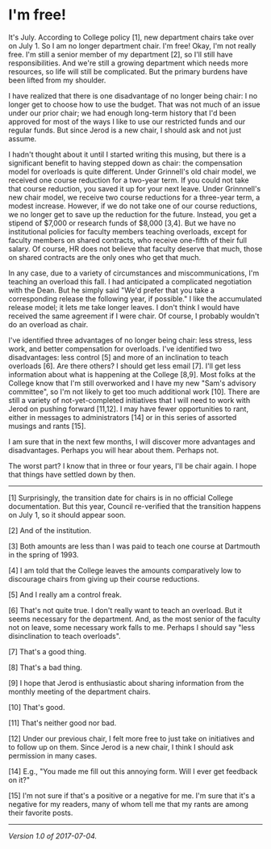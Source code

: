 I'm free!
=========

It's July.  According to College policy [1], new department chairs take
over on July 1.  So I am no longer department chair.  I'm free!  Okay,
I'm not really free.  I'm still a senior member of my department [2],
so I'll still have responsibilities.  And we're still a growing department
which needs more resources, so life will still be complicated.  But 
the primary burdens have been lifted from my shoulder.

I have realized that there is one disadvantage of no longer being chair:
I no longer get to choose how to use the budget.  That was not much of
an issue under our prior chair; we had enough long-term history that I'd
been approved for most of the ways I like to use our restricted funds
and our regular funds.  But since Jerod is a new chair, I should ask
and not just assume.

I hadn't thought about it until I started writing this musing, but
there is a significant benefit to having stepped down as chair: the
compensation model for overloads is quite different.  Under Grinnell's
old chair model, we received one course reduction for a two-year term.
If you could not take that course reduction, you saved it up for your
next leave.  Under Grinnnell's new chair model, we receive two course
reductions for a three-year term, a modest increase.  However, if we
do not take one of our course reductions, we no longer get to save up
the reduction for the future.  Instead, you get a stipend of $7,000 or
research funds of $8,000 [3,4].  But we have no institutional policies
for faculty members teaching overloads, except for faculty members on
shared contracts, who receive one-fifth of their full salary.  Of course,
HR does not believe that faculty deserve that much, those on shared
contracts are the only ones who get that much.

In any case, due to a variety of circumstances and miscommunications,
I'm teaching an overload this fall.  I had anticipated a complicated
negotiation with the Dean.  But he simply said "We'd prefer that
you take a corresponding release the following year, if possible."
I like the accumulated release model; it lets me take longer leaves.
I don't think I would have received the same agreement if I were chair.
Of course, I probably wouldn't do an overload as chair.

I've identified three advantages of no longer being chair: less stress,
less work, and better compensation for overloads.  I've identified
two disadvantages: less control [5] and more of an inclination to
teach overloads [6].  Are there others?  I should get less email [7].
I'll get less information about what is happening at the College [8,9].
Most folks at the College know that I'm still overworked and I have my new
"Sam's advisory committee", so I'm not likely to get too much additional
work [10].  There are still a variety of not-yet-completed initiatives
that I will need to work with Jerod on pushing forward [11,12].  I may
have fewer opportunities to rant, either in messages to administrators
[14] or in this series of assorted musings and rants [15].

I am sure that in the next few months, I will discover more advantages
and disadvantages.  Perhaps you will hear about them.  Perhaps not.

The worst part?  I know that in three or four years, I'll be chair
again.  I hope that things have settled down by then.

---

[1] Surprisingly, the transition date for chairs is in no official 
College documentation.  But this year, Council re-verified that the
transition happens on July 1, so it should appear soon.

[2] And of the institution.

[3] Both amounts are less than I was paid to teach one course at
Dartmouth in the spring of 1993.

[4] I am told that the College leaves the amounts comparatively low
to discourage chairs from giving up their course reductions.

[5] And I really am a control freak.

[6] That's not quite true.  I don't really want to teach an overload.
But it seems necessary for the department.  And, as the most senior
of the faculty not on leave, some necessary work falls to me.  Perhaps
I should say "less disinclination to teach overloads".

[7] That's a good thing.

[8] That's a bad thing.

[9] I hope that Jerod is enthusiastic about sharing information from the
monthly meeting of the department chairs.

[10] That's good.

[11] That's neither good nor bad.

[12] Under our previous chair, I felt more free to just take on
initiatives and to follow up on them.  Since Jerod is a new chair,
I think I should ask permission in many cases.

[14] E.g., "You made me fill out this annoying form.  Will I ever
get feedback on it?"

[15] I'm not sure if that's a positive or a negative for me.  I'm sure
that it's a negative for my readers, many of whom tell me that my rants
are among their favorite posts.

---

*Version 1.0 of 2017-07-04.*
